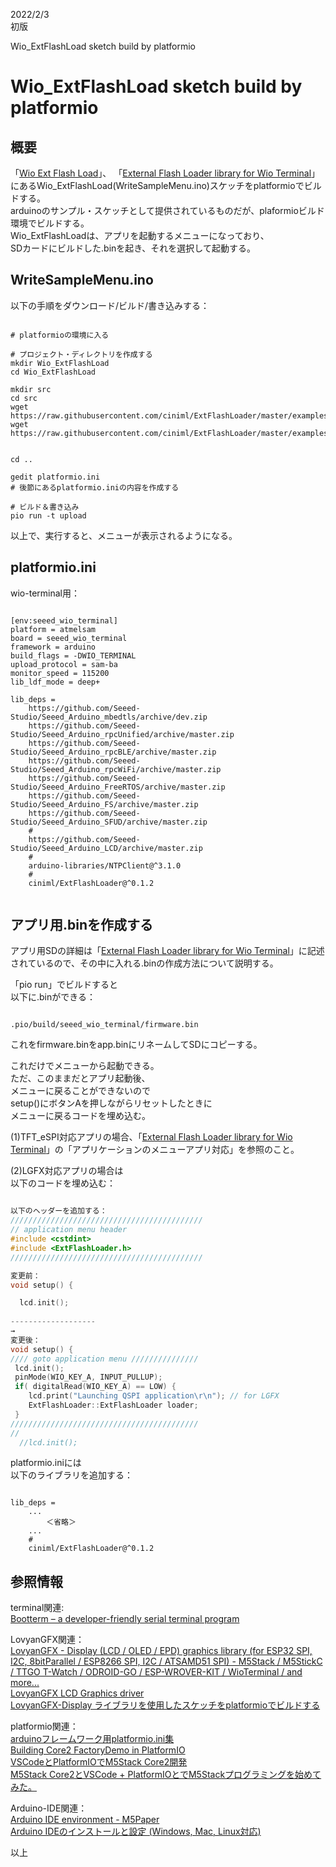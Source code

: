 
2022/2/3  
初版

Wio_ExtFlashLoad sketch build by platformio  
# Wio_ExtFlashLoad sketch build by platformio     

## 概要
「[Wio Ext Flash Load](https://macsbug.wordpress.com/2020/06/09/wio-ext-flash-loader/)」、
「[External Flash Loader library for Wio Terminal](https://github.com/ciniml/ExtFlashLoader)」
にあるWio_ExtFlashLoad(WriteSampleMenu.ino)スケッチをplatformioでビルドする。  
arduinoのサンプル・スケッチとして提供されているものだが、plaformioビルド環境でビルドする。  
Wio_ExtFlashLoadは、アプリを起動するメニューになっており、  
SDカードにビルドした.binを起き、それを選択して起動する。

## WriteSampleMenu.ino

以下の手順をダウンロード/ビルド/書き込みする：  

```

# platformioの環境に入る

# プロジェクト・ディレクトリを作成する
mkdir Wio_ExtFlashLoad
cd Wio_ExtFlashLoad

mkdir src
cd src
wget https://raw.githubusercontent.com/ciniml/ExtFlashLoader/master/examples/WriteSampleMenu/WriteSampleMenu.ino
wget https://raw.githubusercontent.com/ciniml/ExtFlashLoader/master/examples/WriteSampleMenu/menu_data.h


cd ..

gedit platformio.ini
# 後節にあるplatformio.iniの内容を作成する

# ビルド＆書き込み
pio run -t upload

```
以上で、実行すると、メニューが表示されるようになる。

## platformio.ini

wio-terminal用：
```

[env:seeed_wio_terminal]
platform = atmelsam
board = seeed_wio_terminal
framework = arduino
build_flags = -DWIO_TERMINAL
upload_protocol = sam-ba
monitor_speed = 115200
lib_ldf_mode = deep+

lib_deps = 
    https://github.com/Seeed-Studio/Seeed_Arduino_mbedtls/archive/dev.zip
    https://github.com/Seeed-Studio/Seeed_Arduino_rpcUnified/archive/master.zip
    https://github.com/Seeed-Studio/Seeed_Arduino_rpcBLE/archive/master.zip
    https://github.com/Seeed-Studio/Seeed_Arduino_rpcWiFi/archive/master.zip
    https://github.com/Seeed-Studio/Seeed_Arduino_FreeRTOS/archive/master.zip
    https://github.com/Seeed-Studio/Seeed_Arduino_FS/archive/master.zip
    https://github.com/Seeed-Studio/Seeed_Arduino_SFUD/archive/master.zip
    #
    https://github.com/Seeed-Studio/Seeed_Arduino_LCD/archive/master.zip
    #
    arduino-libraries/NTPClient@^3.1.0
    #
    ciniml/ExtFlashLoader@^0.1.2


```

## アプリ用.binを作成する
アプリ用SDの詳細は「[External Flash Loader library for Wio Terminal](https://github.com/ciniml/ExtFlashLoader)」に記述されているので、その中に入れる.binの作成方法について説明する。

「pio run」でビルドすると   
以下に.binができる：
```

.pio/build/seeed_wio_terminal/firmware.bin
```
これをfirmware.binをapp.binにリネームしてSDにコピーする。

これだけでメニューから起動できる。  
ただ、このままだとアプリ起動後、  
メニューに戻ることができないので  
setup()にボタンAを押しながらリセットしたときに  
メニューに戻るコードを埋め込む。  

(1)TFT_eSPI対応アプリの場合、「[External Flash Loader library for Wio Terminal](https://github.com/ciniml/ExtFlashLoader)」の「アプリケーションのメニューアプリ対応」を参照のこと。

(2)LGFX対応アプリの場合は  
以下のコードを埋め込む：
```c++

以下のヘッダーを追加する：
///////////////////////////////////////////
// application menu header
#include <cstdint>
#include <ExtFlashLoader.h>
///////////////////////////////////////////

変更前：
void setup() { 

  lcd.init();
  
-------------------
→
変更後： 
void setup() { 
//// goto application menu /////////////// 
 lcd.init();
 pinMode(WIO_KEY_A, INPUT_PULLUP);
 if( digitalRead(WIO_KEY_A) == LOW) {
    lcd.print("Launching QSPI application\r\n"); // for LGFX
    ExtFlashLoader::ExtFlashLoader loader;
 }
////////////////////////////////////////// 
//
  //lcd.init();

```
platformio.iniには  
以下のライブラリを追加する：  
```

lib_deps = 
    ...
        ＜省略＞
    ...
    #
    ciniml/ExtFlashLoader@^0.1.2

```

## 参照情報
terminal関連:  
[Bootterm – a developer-friendly serial terminal program](https://www.cnx-software.com/2020/12/14/bootterm-a-developer-friendly-serial-terminal-program/)  

LovyanGFX関連：  
[LovyanGFX - Display (LCD / OLED / EPD) graphics library (for ESP32 SPI, I2C, 8bitParallel / ESP8266 SPI, I2C / ATSAMD51 SPI) - M5Stack / M5StickC / TTGO T-Watch / ODROID-GO / ESP-WROVER-KIT / WioTerminal / and more...](https://github.com/lovyan03/LovyanGFX)   
[LovyanGFX LCD Graphics driver](https://macsbug.wordpress.com/2020/07/02/lovyangfx-lcd-graphics-driver/)  
[LovyanGFX-Display ライブラリを使用したスケッチをplatformioでビルドする](https://beta-notes.way-nifty.com/blog/2022/01/post-2dfd22.html)  

platformio関連：  
[arduinoフレームワーク用platformio.ini集](https://beta-notes.way-nifty.com/blog/2021/02/post-2b331d.html)  
[Building Core2 FactoryDemo in PlatformIO](https://community.m5stack.com/topic/2697/building-core2-factorydemo-in-platformio)  
[VSCodeとPlatformIOでM5Stack Core2開発](https://qiita.com/desertfox_i/items/a6ff7deaa0a0b3802bcd)  
[M5Stack Core2とVSCode + PlatformIOとでM5Stackプログラミングを始めてみた。](https://ak1211.com/7701/)  

Arduino-IDE関連：  
[Arduino IDE environment - M5Paper](https://docs.m5stack.com/en/quick_start/m5paper/arduino)  
[Arduino IDEのインストールと設定 (Windows, Mac, Linux対応)](https://www.indoorcorgielec.com/resources/arduinoide%E8%A8%AD%E5%AE%9A/arduino-ide%E3%81%AE%E3%82%A4%E3%83%B3%E3%82%B9%E3%83%88%E3%83%BC%E3%83%AB%E3%81%A8%E8%A8%AD%E5%AE%9A/)  

以上
